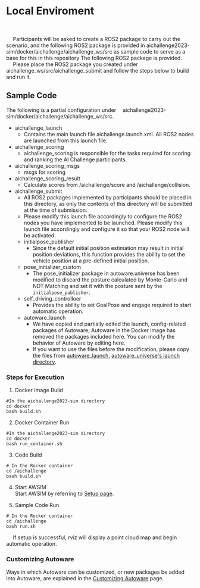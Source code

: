 # Local Enviroment

<br>

<!-- > [!REGISTER]
> Register from here!
> [https://www.jsae.or.jp/jaaic/en/index.php](https://www.jsae.or.jp/jaaic/en/index.php)

<br> -->

 &emsp; Participants will be asked to create a ROS2 package to carry out the scenario, and the following ROS2 package is provided in aichallenge2023-sim/docker/aichallenge/aichallenge_ws/src as sample code to serve as a base for this in this repository The following ROS2 package is provided.  
 &emsp; Please place the ROS2 package you created under aichallenge_ws/src/aichallenge_submit and follow the steps below to build and run it.
  
## Sample Code
 The following is a partial configuration under &emsp;aichallenge2023-sim/docker/aichallenge/aichallenge_ws/src.
* aichallenge_launch
    * Contains the main launch file aichallenge.launch.xml. All ROS2 nodes are launched from this launch file.
* aichallenge_scoring
    * aichallenge_scoring is responsible for the tasks required for scoring and ranking the AI Challenge participants.
* aichallenge_scoring_msgs
    * msgs for scoring
* aichallenge_scoring_result
    * Calculate scores from /aichallenge/score and /aichallenge/collision.
* aichallenge_submit
    * All ROS2 packages implemented by participants should be placed in this directory, as only the contents of this directory will be submitted at the time of submission.
    * Please modify this launch file accordingly to configure the ROS2 nodes you have implemented to be launched. Please modify this launch file accordingly and configure it so that your ROS2 node will be activated.
    * initialpose_publisher
      * Since the default initial position estimation may result in initial position deviations, this function provides the ability to set the vehicle position at a pre-defined initial position.
    * pose_initializer_custom
      * The pose_initializer package in autoware.universe has been modified to discard the posture calculated by Monte-Carlo and NDT Matching and set it with the posture sent by the `initialpose_publisher`.
    * self_driving_controlloer
        * Provides the ability to set GoalPose and engage required to start automatic operation.
    * autoware_launch
        * We have copied and partially edited the launch, config-related packages of Autoware; Autoware in the Docker image has removed the packages included here. You can modify the behavior of Autoware by editing here.
        * If you want to use the files before the modification, please copy the files from [autoware_launch](https://github.com/autowarefoundation/autoware_launch/tree/awsim-stable), [autoware_universe's launch directory](https://github.com/autowarefoundation/autoware.universe/tree/awsim-stable/launch).

### Steps for Execution

1. Docker Image Build
```
#In the aichallenge2023-sim directory
cd docker
bash build.sh
```

2. Docker Container Run
```
#In the aichallenge2023-sim directory
cd docker
bash run_container.sh
```

3. Code Build
```
# In the Rocker container
cd /aichallenge
bash build.sh
 ```
 4. Start AWSIM  
Start AWSIM by referring to [Setup page](../setup/index.html).

5. Sample Code Run
 ```
# In the Rocker container
cd /aichallenge
bash run.sh
```
 &emsp; If setup is successful, rviz will display a point cloud map and begin automatic operation.
 
 ### Customizing Autoware

 Ways in which Autoware can be customized, or new packages be added into Autoware, are explained in the [Customizing Autoware](../customize/index.html) page.
